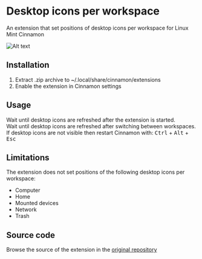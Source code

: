 # Desktop icons per workspace
An extension that set positions of desktop icons per workspace for Linux Mint Cinnamon

![Alt text](../master/screenshots/workspaces.png "Desktop icons per workspace")

## Installation
1. Extract .zip archive to ~/.local/share/cinnamon/extensions
2. Enable the extension in Cinnamon settings

## Usage
Wait until desktop icons are refreshed after the extension is started.  
Wait until desktop icons are refreshed after switching between workspaces.  
If desktop icons are not visible then restart Cinnamon with: <kbd>Ctrl</kbd> + <kbd>Alt</kbd> + <kbd>Esc</kbd>

## Limitations
The extension does not set positions of the following desktop icons per workspace:
- Computer
- Home
- Mounted devices
- Network
- Trash

## Source code
Browse the source of the extension in the [original repository](https://github.com/cardsurf/desktop-icons-per-workspace)
